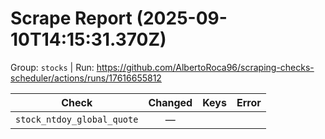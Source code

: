 # Scrape Report (2025-09-10T14:15:31.370Z)

Group: `stocks`  |  Run: https://github.com/AlbertoRoca96/scraping-checks-scheduler/actions/runs/17616655812

| Check | Changed | Keys | Error |
|---|:---:|:--|:--|
| `stock_ntdoy_global_quote` | — |  |  |
